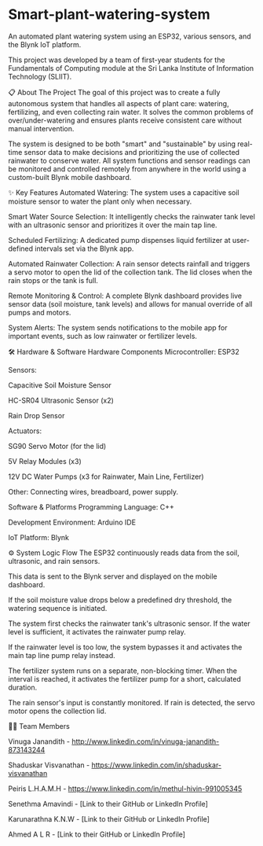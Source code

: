 # Smart-plant-watering-system
An automated plant watering system using an ESP32, various sensors, and the Blynk IoT platform. 

This project was developed by a team of first-year students for the Fundamentals of Computing module at the Sri Lanka Institute of Information Technology (SLIIT).

📋 About The Project
The goal of this project was to create a fully autonomous system that handles all aspects of plant care: watering, fertilizing, and even collecting rain water. It solves the common problems of over/under-watering and ensures plants receive consistent care without manual intervention.

The system is designed to be both "smart" and "sustainable" by using real-time sensor data to make decisions and prioritizing the use of collected rainwater to conserve water. All system functions and sensor readings can be monitored and controlled remotely from anywhere in the world using a custom-built Blynk mobile dashboard.

✨ Key Features
Automated Watering: The system uses a capacitive soil moisture sensor to water the plant only when necessary.

Smart Water Source Selection: It intelligently checks the rainwater tank level with an ultrasonic sensor and prioritizes it over the main tap line.

Scheduled Fertilizing: A dedicated pump dispenses liquid fertilizer at user-defined intervals set via the Blynk app.

Automated Rainwater Collection: A rain sensor detects rainfall and triggers a servo motor to open the lid of the collection tank. The lid closes when the rain stops or the tank is full.

Remote Monitoring & Control: A complete Blynk dashboard provides live sensor data (soil moisture, tank levels) and allows for manual override of all pumps and motors.

System Alerts: The system sends notifications to the mobile app for important events, such as low rainwater or fertilizer levels.

🛠️ Hardware & Software
Hardware Components
Microcontroller: ESP32

Sensors:

Capacitive Soil Moisture Sensor

HC-SR04 Ultrasonic Sensor (x2)

Rain Drop Sensor

Actuators:

SG90 Servo Motor (for the lid)

5V Relay Modules (x3)

12V DC Water Pumps (x3 for Rainwater, Main Line, Fertilizer)

Other: Connecting wires, breadboard, power supply.

Software & Platforms
Programming Language: C++

Development Environment: Arduino IDE

IoT Platform: Blynk

⚙️ System Logic Flow
The ESP32 continuously reads data from the soil, ultrasonic, and rain sensors.

This data is sent to the Blynk server and displayed on the mobile dashboard.

If the soil moisture value drops below a predefined dry threshold, the watering sequence is initiated.

The system first checks the rainwater tank's ultrasonic sensor. If the water level is sufficient, it activates the rainwater pump relay.

If the rainwater level is too low, the system bypasses it and activates the main tap line pump relay instead.

The fertilizer system runs on a separate, non-blocking timer. When the interval is reached, it activates the fertilizer pump for a short, calculated duration.

The rain sensor's input is constantly monitored. If rain is detected, the servo motor opens the collection lid.

🧑‍💻 Team Members

Vinuga Janandith - http://www.linkedin.com/in/vinuga-janandith-873143244

Shaduskar Visvanathan - https://www.linkedin.com/in/shaduskar-visvanathan

Peiris L.H.A.M.H - https://www.linkedin.com/in/methul-hivin-991005345

Senethma Amavindi - [Link to their GitHub or LinkedIn Profile]

Karunarathna K.N.W - [Link to their GitHub or LinkedIn Profile]

Ahmed A L R - [Link to their GitHub or LinkedIn Profile]







